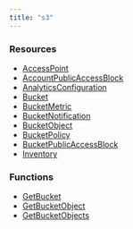 ```yaml
---
title: "s3"
---
```


<!-- WARNING: this file was generated by Pulumi Docs Generator. -->
<!-- Do not edit by hand unless you're certain you know what you are doing! -->

<style>
  table td p { margin-top: 0; margin-bottom: 0; }
</style>

<h3>Resources</h3>
<ul class="api">
    <li><a href="accesspoint"><span class="symbol resource"></span>AccessPoint</a></li>
    <li><a href="accountpublicaccessblock"><span class="symbol resource"></span>AccountPublicAccessBlock</a></li>
    <li><a href="analyticsconfiguration"><span class="symbol resource"></span>AnalyticsConfiguration</a></li>
    <li><a href="bucket"><span class="symbol resource"></span>Bucket</a></li>
    <li><a href="bucketmetric"><span class="symbol resource"></span>BucketMetric</a></li>
    <li><a href="bucketnotification"><span class="symbol resource"></span>BucketNotification</a></li>
    <li><a href="bucketobject"><span class="symbol resource"></span>BucketObject</a></li>
    <li><a href="bucketpolicy"><span class="symbol resource"></span>BucketPolicy</a></li>
    <li><a href="bucketpublicaccessblock"><span class="symbol resource"></span>BucketPublicAccessBlock</a></li>
    <li><a href="inventory"><span class="symbol resource"></span>Inventory</a></li>
</ul>

<h3>Functions</h3>
<ul class="api">
    <li><a href="getbucket"><span class="symbol datasource"></span>GetBucket</a></li>
    <li><a href="getbucketobject"><span class="symbol datasource"></span>GetBucketObject</a></li>
    <li><a href="getbucketobjects"><span class="symbol datasource"></span>GetBucketObjects</a></li>
</ul>

